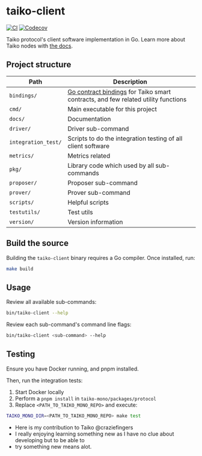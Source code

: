 # taiko-client

[![CI](https://github.com/taikoxyz/taiko-client/actions/workflows/test.yml/badge.svg)](https://github.com/taikoxyz/taiko-client/actions/workflows/test.yml)
[![Codecov](https://img.shields.io/codecov/c/github/taikoxyz/taiko-client?logo=codecov&token=OH6BJMVP6O)](https://codecov.io/gh/taikoxyz/taiko-client)

Taiko protocol's client software implementation in Go. Learn more about Taiko nodes with [the docs](https://taiko.xyz/docs/concepts/taiko-nodes).

## Project structure

| Path                | Description                                                                                                                              |
| ------------------- | ---------------------------------------------------------------------------------------------------------------------------------------- |
| `bindings/`         | [Go contract bindings](https://geth.ethereum.org/docs/dapp/native-bindings) for Taiko smart contracts, and few related utility functions |
| `cmd/`              | Main executable for this project                                                                                                         |
| `docs/`             | Documentation                                                                                                                            |
| `driver/`           | Driver sub-command                                                                                                                       |
| `integration_test/` | Scripts to do the integration testing of all client software                                                                            |
| `metrics/`          | Metrics related                                                                                                                          |
| `pkg/`              | Library code which used by all sub-commands                                                                                              |
| `proposer/`         | Proposer sub-command                                                                                                                     |
| `prover/`           | Prover sub-command                                                                                                                       |
| `scripts/`          | Helpful scripts                                                                                                                          |
| `testutils/`        | Test utils                                                                                                                               |
| `version/`          | Version information                                                                                                                      |

## Build the source

Building the `taiko-client` binary requires a Go compiler. Once installed, run:

```sh
make build
```

## Usage

Review all available sub-commands:

```sh
bin/taiko-client --help
```

Review each sub-command's command line flags:

```sh
bin/taiko-client <sub-command> --help
```

## Testing

Ensure you have Docker running, and pnpm installed.

Then, run the integration tests:

1. Start Docker locally
2. Perform a `pnpm install` in `taiko-mono/packages/protocol`
3. Replace `<PATH_TO_TAIKO_MONO_REPO>` and execute:

```sh
TAIKO_MONO_DIR=<PATH_TO_TAIKO_MONO_REPO> make test
```
  * Here is my contribution to Taiko @craziefingers
  * I really enjoying learning something new as I have no clue about developing but to be able to
  * try something new means alot.


